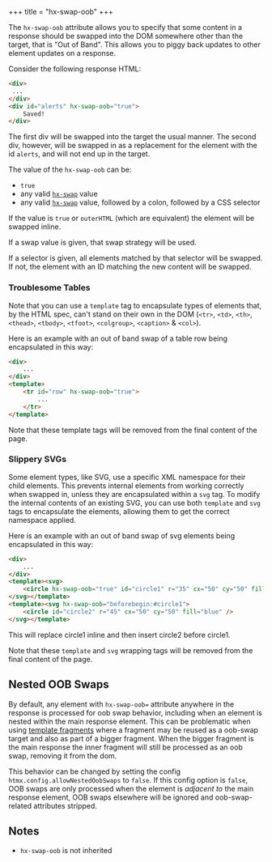 +++
title = "hx-swap-oob"
+++

The `hx-swap-oob` attribute allows you to specify that some content in a response should be
swapped into the DOM somewhere other than the target, that is "Out of Band".  This allows you to piggy back updates to other element updates on a response.

Consider the following response HTML:

```html
<div>
 ...
</div>
<div id="alerts" hx-swap-oob="true">
    Saved!
</div>

```

The first div will be swapped into the target the usual manner.  The second div, however, will be swapped in as a replacement for the element with the id `alerts`, and will not end up in the target.

The value of the `hx-swap-oob` can be:

* `true`
* any valid [`hx-swap`](@/attributes/hx-swap.md) value
* any valid [`hx-swap`](@/attributes/hx-swap.md) value, followed by a colon, followed by a CSS selector

If the value is `true` or `outerHTML` (which are equivalent) the element will be swapped inline.

If a swap value is given, that swap strategy will be used.

If a selector is given, all elements matched by that selector will be swapped.  If not, the element with an ID matching the new content will be swapped.

### Troublesome Tables

Note that you can use a `template` tag to encapsulate types of elements that, by the HTML spec, can't stand on their own in the
DOM (`<tr>`, `<td>`, `<th>`, `<thead>`, `<tbody>`, `<tfoot>`, `<colgroup>`, `<caption>` & `<col>`).

Here is an example with an out of band swap of a table row being encapsulated in this way:

```html
<div>
    ...
</div>
<template>
    <tr id="row" hx-swap-oob="true">
        ...
    </tr>
</template>
```

Note that these template tags will be removed from the final content of the page.

### Slippery SVGs

Some element types, like SVG, use a specific XML namespace for their child elements. This prevents internal elements from working correctly when swapped in, unless they are encapsulated within a `svg` tag. To modify the internal contents of an existing SVG, you can use both `template` and `svg` tags to encapsulate the elements, allowing them to get the correct namespace applied.

Here is an example with an out of band swap of svg elements being encapsulated in this way:

```html
<div>
    ...
</div>
<template><svg>
    <circle hx-swap-oob="true" id="circle1" r="35" cx="50" cy="50" fill="red" /> 
</svg></template>
<template><svg hx-swap-oob="beforebegin:#circle1">
    <circle id="circle2" r="45" cx="50" cy="50" fill="blue" /> 
</svg></template>
```
This will replace circle1 inline and then insert circle2 before circle1. 

Note that these `template` and `svg` wrapping tags will be removed from the final content of the page.

## Nested OOB Swaps

By default, any element with `hx-swap-oob=` attribute anywhere in the response is processed for oob swap behavior, including when an element is nested within the main response element.
This can be problematic when using [template fragments](https://htmx.org/essays/template-fragments/) where a fragment may be reused as a oob-swap target and also as part of a bigger fragment. When the bigger fragment is the main response the inner fragment will still be processed as an oob swap, removing it from the dom.

This behavior can be changed by setting the config `htmx.config.allowNestedOobSwaps` to `false`. If this config option is `false`, OOB swaps are only processed when the element is *adjacent to* the main response element, OOB swaps elsewhere will be ignored and oob-swap-related attributes stripped.

## Notes

* `hx-swap-oob` is not inherited

